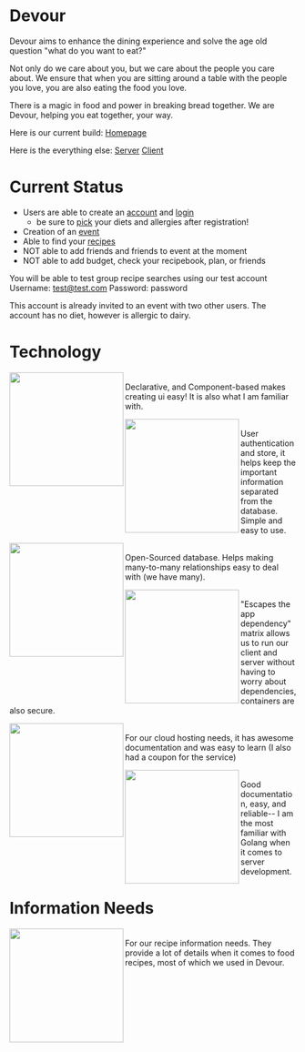 Devour
========

Devour aims to enhance the dining experience and solve the age old question "what do you want to eat?"

Not only do we care about you, but we care about the people you care about.
We ensure that when you are sitting around a table with the people you love, you are also eating the food you love. 

There is a magic in food and power in breaking bread together. 
We are Devour, helping you eat together, your way.

Here is our current build:
[Homepage](https://dvr.leedann.me)

Here is the everything else:
[Server](https://github.com/leedann/devour/tree/master/devoursvr)
[Client](https://github.com/leedann/devour/tree/master/dvrclient)


Current Status
=======

- Users are able to create an [account](https://dvr.leedann.me/register) and [login](https://dvr.leedann.me/)
  - be sure to [pick](https://dvr.leedann.me/survey) your diets and allergies after registration!
- Creation of an [event](https://dvr.leedann.me/create)
- Able to find your [recipes](https://dvr.leedann.me/recipes)
- NOT able to add friends and friends to event at the moment
- NOT able to add budget, check your recipebook, plan, or friends

You will be able to test group recipe searches using our test account
Username: test@test.com
Password: password

This account is already invited to an event with two other users.
The account has no diet, however is allergic to dairy.

Technology
=======

<img src="http://react-etc.net/files/2016-07/logo-578x270.png" align="left" width="200"/> <br />
Declarative, and Component-based makes creating ui easy! It is also what I am familiar with.

<img src="http://octivi.com/wp-content/uploads/2014/05/redis.png" align="left" width="200"/><br />
User authentication and store, it helps keep the important information separated from the database. Simple and easy to use.

<img src="https://softwareengineeringdaily.com/wp-content/uploads/2016/10/PostgreSQL.png" align="left" width="200"/><br />
Open-Sourced database. Helps making many-to-many relationships easy to deal with (we have many).

<img src="https://msopentech.com/wp-content/uploads/dockericon.png" align="left"  width="200"/><br />
"Escapes the app dependency" matrix allows us to run our client and server without having to worry about dependencies, containers are also secure.

<img src="https://dwa5x7aod66zk.cloudfront.net/assets/pack/logo-digitalocean-3d328c1d6619d314d47aab1259c1235b1339c343e12df62a688076bf6ceac866.jpg" align="left" width="200"/> <br />
For our cloud hosting needs, it has awesome documentation and was easy to learn (I also had a coupon for the service)

<img src="https://www.spaceotechnologies.com/wp-content/uploads/2016/01/go_lang1.png" align="left" width="200"/><br />
Good documentation, easy, and reliable-- I am the most familiar with Golang when it comes to server development.

Information Needs
=======

<img src="https://upload.wikimedia.org/wikipedia/commons/thumb/1/18/Yummly_logo.png/1200px-Yummly_logo.png" align="left" width="200"/> <br />
For our recipe information needs. They provide a lot of details when it comes to food recipes, most of which we used in Devour.


